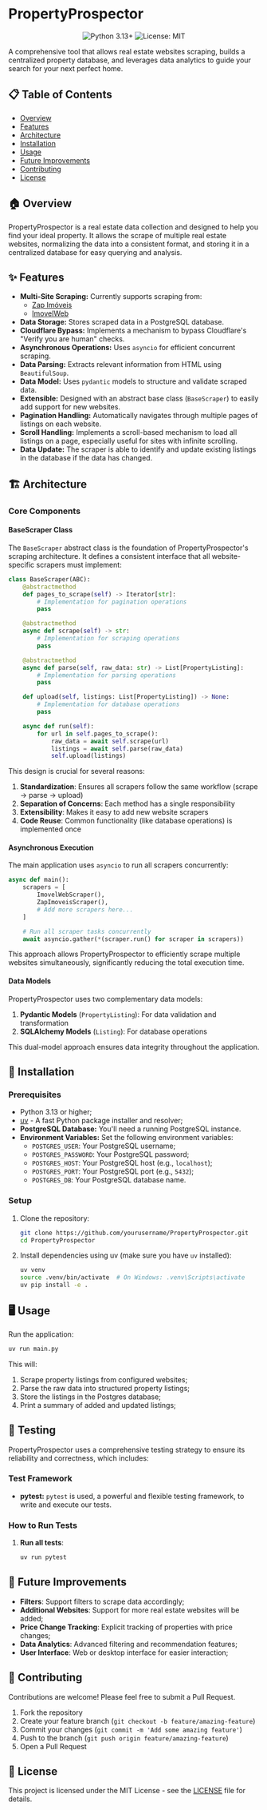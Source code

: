 # PropertyProspector

<div align="center">
  <img src="https://img.shields.io/badge/Python-3.13+-blue.svg" alt="Python 3.13+">
  <img src="https://img.shields.io/badge/License-MIT-green.svg" alt="License: MIT">
</div>

A comprehensive tool that allows real estate websites scraping, builds a centralized property database, and leverages data analytics to guide your search for your next perfect home.

## 📋 Table of Contents

- [Overview](#overview)
- [Features](#features)
- [Architecture](#architecture)
- [Installation](#installation)
- [Usage](#usage)
- [Future Improvements](#future-improvements)
- [Contributing](#contributing)
- [License](#license)

## 🏠 Overview

PropertyProspector is a real estate data collection and designed to help you find your ideal property. It allows the scrape of multiple real estate websites, normalizing the data into a consistent format, and storing it in a centralized database for easy querying and analysis.

## ✨ Features

*   **Multi-Site Scraping:** Currently supports scraping from:
    *   [Zap Imóveis](https://www.zapimoveis.com.br/)
    *   [ImovelWeb](https://www.imovelweb.com.br/)
*   **Data Storage:** Stores scraped data in a PostgreSQL database.
*   **Cloudflare Bypass:** Implements a mechanism to bypass Cloudflare's "Verify you are human" checks.
*   **Asynchronous Operations:** Uses `asyncio` for efficient concurrent scraping.
*   **Data Parsing:** Extracts relevant information from HTML using `BeautifulSoup`.
*   **Data Model:** Uses `pydantic` models to structure and validate scraped data.
*   **Extensible:** Designed with an abstract base class (`BaseScraper`) to easily add support for new websites.
* **Pagination Handling:** Automatically navigates through multiple pages of listings on each website.
* **Scroll Handling:** Implements a scroll-based mechanism to load all listings on a page, especially useful for sites with infinite scrolling.
* **Data Update:** The scraper is able to identify and update existing listings in the database if the data has changed.

## 🏗️ Architecture

### Core Components

#### BaseScraper Class

The `BaseScraper` abstract class is the foundation of PropertyProspector's scraping architecture. It defines a consistent interface that all website-specific scrapers must implement:

```python
class BaseScraper(ABC):
    @abstractmethod
    def pages_to_scrape(self) -> Iterator[str]:
        # Implementation for pagination operations
        pass

    @abstractmethod
    async def scrape(self) -> str:
        # Implementation for scraping operations
        pass

    @abstractmethod
    async def parse(self, raw_data: str) -> List[PropertyListing]:
        # Implementation for parsing operations
        pass

    def upload(self, listings: List[PropertyListing]) -> None:
        # Implementation for database operations
        pass

    async def run(self):
        for url in self.pages_to_scrape():
            raw_data = await self.scrape(url)
            listings = await self.parse(raw_data)
            self.upload(listings)
```

This design is crucial for several reasons:

1. **Standardization**: Ensures all scrapers follow the same workflow (scrape → parse → upload)
2. **Separation of Concerns**: Each method has a single responsibility
3. **Extensibility**: Makes it easy to add new website scrapers
4. **Code Reuse**: Common functionality (like database operations) is implemented once

#### Asynchronous Execution

The main application uses `asyncio` to run all scrapers concurrently:

```python
async def main():
    scrapers = [
        ImovelWebScraper(),
        ZapImoveisScraper(),
        # Add more scrapers here...
    ]

    # Run all scraper tasks concurrently
    await asyncio.gather(*(scraper.run() for scraper in scrapers))
```

This approach allows PropertyProspector to efficiently scrape multiple websites simultaneously, significantly reducing the total execution time.

#### Data Models

PropertyProspector uses two complementary data models:

1. **Pydantic Models** (`PropertyListing`): For data validation and transformation
2. **SQLAlchemy Models** (`Listing`): For database operations

This dual-model approach ensures data integrity throughout the application.

## 🚀 Installation

### Prerequisites

- Python 3.13 or higher;
- [uv](https://github.com/astral-sh/uv) - A fast Python package installer and resolver;
-   **PostgreSQL Database:** You'll need a running PostgreSQL instance.
-   **Environment Variables:** Set the following environment variables:
    *   `POSTGRES_USER`: Your PostgreSQL username;
    *   `POSTGRES_PASSWORD`: Your PostgreSQL password;
    *   `POSTGRES_HOST`: Your PostgreSQL host (e.g., `localhost`);
    *   `POSTGRES_PORT`: Your PostgreSQL port (e.g., `5432`);
    *   `POSTGRES_DB`: Your PostgreSQL database name.

### Setup

1. Clone the repository:
   ```bash
   git clone https://github.com/yourusername/PropertyProspector.git
   cd PropertyProspector
   ```

2. Install dependencies using uv (make sure you have `uv` installed):
   ```bash
   uv venv
   source .venv/bin/activate  # On Windows: .venv\Scripts\activate
   uv pip install -e .
   ```

## 🖥️ Usage

Run the application:

```bash
uv run main.py
```

This will:
1. Scrape property listings from configured websites;
2. Parse the raw data into structured property listings;
3. Store the listings in the Postgres database;
4. Print a summary of added and updated listings;

## 🧪 Testing

PropertyProspector uses a comprehensive testing strategy to ensure its reliability and correctness, which includes:

### Test Framework

-   **pytest:** `pytest` is used, a powerful and flexible testing framework, to write and execute our tests.

### How to Run Tests

1. **Run all tests**:
    ```bash
    uv run pytest
    ```

## 🔮 Future Improvements

- **Filters**: Support filters to scrape data accordingly;
- **Additional Websites**: Support for more real estate websites will be added;
- **Price Change Tracking**: Explicit tracking of properties with price changes;
- **Data Analytics**: Advanced filtering and recommendation features;
- **User Interface**: Web or desktop interface for easier interaction;

## 👥 Contributing

Contributions are welcome! Please feel free to submit a Pull Request.

1. Fork the repository
2. Create your feature branch (`git checkout -b feature/amazing-feature`)
3. Commit your changes (`git commit -m 'Add some amazing feature'`)
4. Push to the branch (`git push origin feature/amazing-feature`)
5. Open a Pull Request

## 📄 License

This project is licensed under the MIT License - see the [LICENSE](LICENSE) file for details.
